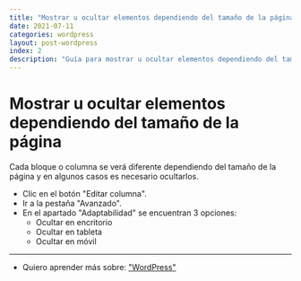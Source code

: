 ```yaml
---
title: "Mostrar u ocultar elementos dependiendo del tamaño de la página"
date: 2021-07-11
categories: wordpress
layout: post-wordpress
index: 2
description: "Guía para mostrar u ocultar elementos dependiendo del tamaño de la página."
---
```


# Mostrar u ocultar elementos dependiendo del tamaño de la página
Cada bloque o columna se verá diferente dependiendo del tamaño de la página y en algunos casos es necesario ocultarlos.
- Clic en el botón "Editar columna".
- Ir a la pestaña "Avanzado".
- En el apartado "Adaptabilidad" se encuentran 3 opciones:
	- Ocultar en encritorio
	- Ocultar en tableta
	- Ocultar en móvil

***

- Quiero aprender más sobre: ["WordPress"](../00/wordpress)
